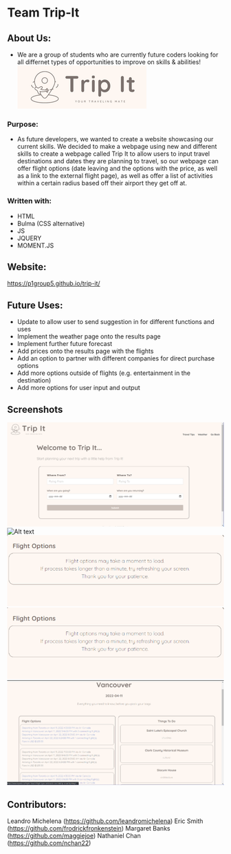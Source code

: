 # Team Trip-It

## About Us:
* We are a group of students who are currently future coders looking for all differnet types of opportunities to improve on skills & abilities!
![Alt text](assets/images/screenshots/trip-it-logo.png)

### Purpose:

* As future developers, we wanted to create a website showcasing our current skills. We decided to make a webpage using new and different skills to create a webpage called Trip It to allow users to input travel destinations and dates they are planning to travel, so our webpage can offer flight options (date leaving and the options with the price, as well as a link to the external flight page), as well as offer a list of activities within a certain radius based off their airport they get off at. 

### Written with:
* HTML
* Bulma (CSS alternative)
* JS
* JQUERY
* MOMENT.JS

## Website:
https://p1group5.github.io/trip-it/

## Future Uses:
* Update to allow user to send suggestion in for different functions and uses
* Implement the weather page onto the results page
* Implement further future forecast
* Add prices onto the results page with the flights
* Add an option to partner with different companies for direct purchase options
* Add more options outside of flights (e.g. entertainment in the destination)
* Add more options for user input and output 

## Screenshots
![Alt text](assets/images/screenshots/screenshot1.png)
![Alt text](assets/images/screenshots/screenshot2.jng)
![Alt text](assets/images/screenshots/screenshot3.png)
![Alt text](assets/images/screenshots/screenshot3.png)
![Alt text](assets/images/screenshots/screenshot4.png)

## Contributors:
Leandro Michelena (https://github.com/leandromichelena)
Eric Smith (https://github.com/frodrickfronkenstein)
Margaret Banks (https://github.com/maggiejoe)
Nathaniel Chan (https://github.com/nchan22)
